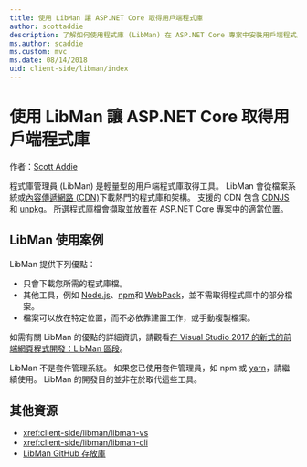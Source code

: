 ```yaml
---
title: 使用 LibMan 讓 ASP.NET Core 取得用戶端程式庫
author: scottaddie
description: 了解如何使用程式庫 (LibMan) 在 ASP.NET Core 專案中安裝用戶端程式庫資產。
ms.author: scaddie
ms.custom: mvc
ms.date: 08/14/2018
uid: client-side/libman/index
---
```

# <a name="client-side-library-acquisition-in-aspnet-core-with-libman"></a>使用 LibMan 讓 ASP.NET Core 取得用戶端程式庫

作者：[Scott Addie](https://twitter.com/Scott_Addie)

程式庫管理員 (LibMan) 是輕量型的用戶端程式庫取得工具。 LibMan 會從檔案系統或[內容傳遞網路 (CDN)](https://wikipedia.org/wiki/Content_delivery_network)下載熱門的程式庫和架構。 支援的 CDN 包含 [CDNJS](https://cdnjs.com/) 和 [unpkg](https://unpkg.com/#/)。 所選程式庫檔會擷取並放置在 ASP.NET Core 專案中的適當位置。

## <a name="libman-use-cases"></a>LibMan 使用案例

LibMan 提供下列優點：

* 只會下載您所需的程式庫檔。
* 其他工具，例如 [Node.js](https://nodejs.org)、[npm](https://www.npmjs.com)和 [WebPack](https://webpack.js.org)，並不需取得程式庫中的部分檔案。
* 檔案可以放在特定位置，而不必依靠建置工作，或手動複製檔案。

如需有關 LibMan 的優點的詳細資訊，請觀看[在 Visual Studio 2017 的新式的前端網頁程式開發：LibMan 區段](https://channel9.msdn.com/Events/Build/2017/B8073#time=43m34s)。

LibMan 不是套件管理系統。 如果您已使用套件管理員，如 npm 或 [yarn](https://yarnpkg.com)，請繼續使用。 LibMan 的開發目的並非在於取代這些工具。

## <a name="additional-resources"></a>其他資源

* <xref:client-side/libman/libman-vs>
* <xref:client-side/libman/libman-cli>
* [LibMan GitHub 存放庫](https://github.com/aspnet/LibraryManager)
